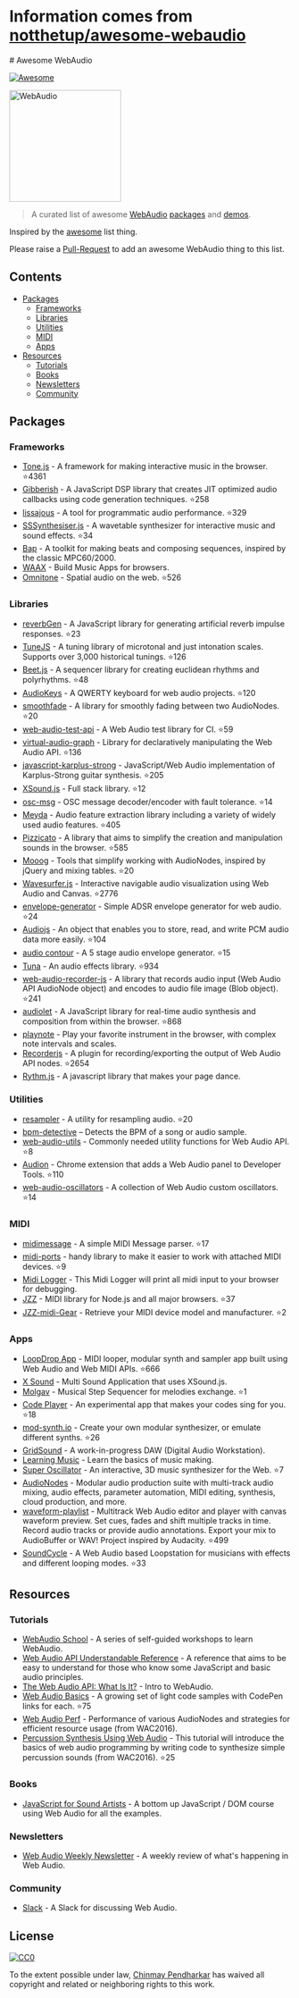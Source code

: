 # Information comes from [notthetup/awesome-webaudio](https://github.com/notthetup/awesome-webaudio)
﻿# Awesome WebAudio

[![Awesome](https://cdn.rawgit.com/sindresorhus/awesome/d7305f38d29fed78fa85652e3a63e154dd8e8829/media/badge.svg)](https://github.com/sindresorhus/awesome)

<img src="https://raw.githubusercontent.com/voodootikigod/logo.js/master/webaudio/webaudio-js.png" width="200px" alt="WebAudio">

> A curated list of awesome [WebAudio](https://developer.mozilla.org/en-US/docs/Web/API/Web_Audio_API) [packages](#packages) and [demos](#demos).

Inspired by the [awesome](https://github.com/sindresorhus/awesome) list thing.

Please raise a [Pull-Request](https://github.com/notthetup/awesome-webaudio/pulls) to add an awesome WebAudio thing to this list.

## Contents
- [Packages](#packages)
  - [Frameworks](#frameworks)
  - [Libraries](#libraries)
  - [Utilities](#utilities)
  - [MIDI](#midi)
  - [Apps](#apps)
- [Resources](#resources)
  - [Tutorials](#tutorials)
  - [Books](#books)
  - [Newsletters](#newsletters)
  - [Community](#community)

## Packages

### Frameworks
- [Tone.js](https://github.com/Tonejs/Tone.js) - A framework for making interactive music in the browser. :star:4361
- [Gibberish](https://github.com/gibber-cc/gibberish) - A JavaScript DSP library that creates JIT optimized audio callbacks using code generation techniques. :star:258
- [lissajous](https://github.com/kylestetz/lissajous) -  A tool for programmatic audio performance. :star:329
- [SSSynthesiser.js](https://github.com/surikov/SSSynthesiser.js) -  A wavetable synthesizer for interactive music and sound effects. :star:34
- [Bap](http://bapjs.org/) - A toolkit for making beats and composing sequences, inspired by the classic MPC60/2000.
- [WAAX](https://github.com/hoch/WAAX/) - Build Music Apps for browsers.
- [Omnitone](https://github.com/GoogleChrome/omnitone) - Spatial audio on the web. :star:526

### Libraries
- [reverbGen](https://github.com/adelespinasse/reverbGen) - A JavaScript library for generating artificial reverb impulse responses. :star:23
- [TuneJS](https://github.com/abbernie/tune) - A tuning library of microtonal and just intonation scales. Supports over 3,000 historical tunings. :star:126
- [Beet.js](https://github.com/zya/beet.js) - A sequencer library for creating euclidean rhythms and polyrhythms. :star:48
- [AudioKeys](https://github.com/kylestetz/AudioKeys) - A QWERTY keyboard for web audio projects. :star:120
- [smoothfade](https://github.com/notthetup/smoothfade) - A library for smoothly fading between two AudioNodes. :star:20
- [web-audio-test-api](https://github.com/mohayonao/web-audio-test-api) - A Web Audio test library for CI. :star:59
- [virtual-audio-graph](https://github.com/benji6/virtual-audio-graph) - Library for declaratively manipulating the Web Audio API. :star:136
- [javascript-karplus-strong](https://github.com/mrahtz/javascript-karplus-strong) - JavaScript/Web Audio implementation of Karplus-Strong guitar synthesis. :star:205
- [XSound.js](https://github.com/Korilakkuma/XSound) - Full stack library. :star:12
- [osc-msg](https://github.com/mohayonao/osc-msg) - OSC message decoder/encoder with fault tolerance. :star:14
- [Meyda](https://github.com/meyda/meyda) - Audio feature extraction library including a variety of widely used audio features. :star:405
- [Pizzicato](https://github.com/alemangui/pizzicato) - A library that aims to simplify the creation and manipulation sounds in the browser. :star:585
- [Mooog](https://github.com/mattlima/mooog) - Tools that simplify working with AudioNodes, inspired by jQuery and mixing tables. :star:20
- [Wavesurfer.js](https://github.com/katspaugh/wavesurfer.js) - Interactive navigable audio visualization using Web Audio and Canvas. :star:2776
- [envelope-generator](https://github.com/itsjoesullivan/envelope-generator) - Simple ADSR envelope generator for web audio. :star:24
- [Audiojs](https://github.com/audiojs/audio) - An object that enables you to store, read, and write PCM audio data more easily. :star:104
- [audio contour](https://github.com/danigb/audio-contour) - A 5 stage audio envelope generator. :star:15
- [Tuna](https://github.com/Theodeus/tuna) - An audio effects library. :star:934
- [web-audio-recorder-js](https://github.com/higuma/web-audio-recorder-js) - A library that records audio input (Web Audio API AudioNode object) and encodes to audio file image (Blob object). :star:241
- [audiolet](https://github.com/oampo/Audiolet) - A JavaScript library for real-time audio synthesis and composition from within the browser. :star:868
- [playnote](https://github.com/createbits/playnote) - Play your favorite instrument in the browser, with complex note intervals and scales.
- [Recorderjs](https://github.com/mattdiamond/Recorderjs) - A plugin for recording/exporting the output of Web Audio API nodes. :star:2654
- [Rythm.js](https://okazari.github.io/Rythm.js/) - A javascript library that makes your page dance.

### Utilities
- [resampler](https://github.com/notthetup/resampler) - A utility for resampling audio. :star:20
- [bpm-detective](https://github.com/tornqvist/bpm-detective) – Detects the BPM of a song or audio sample.
- [web-audio-utils](https://github.com/mohayonao/web-audio-utils) - Commonly needed utility functions for Web Audio API. :star:8
- [Audion](https://github.com/google/audion) - Chrome extension that adds a Web Audio panel to Developer Tools. :star:110
- [web-audio-oscillators](https://github.com/lukehorvat/web-audio-oscillators) - A collection of Web Audio custom oscillators. :star:14

### MIDI
- [midimessage](https://github.com/notthetup/midimessage) - A simple MIDI Message parser. :star:17
- [midi-ports](https://github.com/AndrejHronco/midi-ports) -  handy library to make it easier to work with attached MIDI devices. :star:9
- [Midi Logger](http://outputchannel.com/midi-logger/) - This Midi Logger will print all midi input to your browser for debugging.
- [JZZ](https://github.com/jazz-soft/JZZ) - MIDI library for Node.js and all major browsers. :star:37
- [JZZ-midi-Gear](https://github.com/jazz-soft/JZZ-midi-Gear) - Retrieve your MIDI device model and manufacturer. :star:2

### Apps
- [LoopDrop App](https://github.com/mmckegg/loop-drop-app) - MIDI looper, modular synth and sampler app built using Web Audio and Web MIDI APIs. :star:666
- [X Sound](https://korilakkuma.github.io/X-Sound/) - Multi Sound Application that uses XSound.js.
- [Molgav](https://github.com/surikov/molgav) - Musical Step Sequencer for melodies exchange. :star:1
- [Code Player](https://github.com/jcppman/code-player) - An experimental app that makes your codes sing for you. :star:18
- [mod-synth.io](https://github.com/andrevenancio/mod-synth.io) - Create your own modular synthesizer, or emulate different synths. :star:26
- [GridSound](https://gridsound.github.io) - A work-in-progress DAW (Digital Audio Workstation).
- [Learning Music](https://learningmusic.ableton.com/) - Learn the basics of music making.
- [Super Oscillator](https://github.com/lukehorvat/super-oscillator) - An interactive, 3D music synthesizer for the Web. :star:7
- [AudioNodes](https://audionodes.com) - Modular audio production suite with multi-track audio mixing, audio effects, parameter automation, MIDI editing, synthesis, cloud production, and more.
- [waveform-playlist](https://github.com/naomiaro/waveform-playlist) - Multitrack Web Audio editor and player with canvas waveform preview. Set cues, fades and shift multiple tracks in time. Record audio tracks or provide audio annotations. Export your mix to AudioBuffer or WAV! Project inspired by Audacity. :star:499
- [SoundCycle](https://github.com/scriptify/soundcycle) - A Web Audio based Loopstation for musicians with effects and different looping modes. :star:33

## Resources

### Tutorials
- [WebAudio School](https://github.com/mmckegg/web-audio-school	) - A series of self-guided workshops to learn WebAudio.
- [Web Audio API Understandable Reference](https://web-audio-api.firebaseapp.com/) - A reference that aims to be easy to understand for those who know some JavaScript and basic audio principles.
- [The Web Audio API: What Is It?](https://code.tutsplus.com/tutorials/the-web-audio-api-what-is-it--cms-23735) - Intro to WebAudio.
- [Web Audio Basics](https://github.com/kylestetz/Web-Audio-Basics) - A growing set of light code samples with CodePen links for each. :star:75
- [Web Audio Perf](https://padenot.github.io/web-audio-perf/) - Performance of various AudioNodes and strategies for efficient resource usage (from WAC2016).
- [Percussion Synthesis Using Web Audio](https://github.com/irritant/WAC-2016-Tutorial) - This tutorial will introduce the basics of web audio programming by writing code to synthesize simple percussion sounds (from WAC2016). :star:25

### Books
- [JavaScript for Sound Artists](https://www.crcpress.com/JavaScript-for-Sound-Artists-Learn-to-Code-with-the-Web-Audio-API/Turner-Leonard/p/book/9781138961531) - A bottom up JavaScript / DOM course using Web Audio for all the examples.
### Newsletters
- [Web Audio Weekly Newsletter](http://www.webaudioweekly.com) - A weekly review of what's happening in Web Audio.

### Community
- [Slack](https://web-audio-slackin.herokuapp.com/) - A Slack for discussing Web Audio.

## License

[![CC0](http://mirrors.creativecommons.org/presskit/buttons/88x31/svg/cc-zero.svg)](https://creativecommons.org/publicdomain/zero/1.0/)

To the extent possible under law, [Chinmay Pendharkar](https://chinmay.audio/) has waived all copyright and related or neighboring rights to this work.

